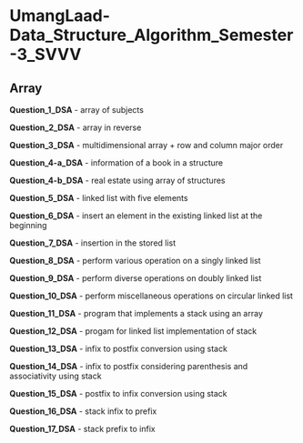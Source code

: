 # UmangLaad-Data_Structure_Algorithm_Semester-3_SVVV

<h2>Array</h2>

**Question_1_DSA** - array of subjects <br>

**Question_2_DSA** - array in reverse <br>

**Question_3_DSA** - multidimensional array + row and column major order <br>

**Question_4-a_DSA** - information of a book in a structure <br>

**Question_4-b_DSA** - real estate using array of structures <br>

**Question_5_DSA** - linked list with five elements <br>

**Question_6_DSA** - insert an element in the existing linked list at the beginning <br>

**Question_7_DSA** - insertion in the stored list <br>

**Question_8_DSA** - perform various operation on a singly linked list <br>

**Question_9_DSA** - perform diverse operations on doubly linked list <br>

**Question_10_DSA** - perform miscellaneous operations on circular linked list <br>

**Question_11_DSA** - program that implements a stack using an array

**Question_12_DSA** - progam for linked list implementation of stack

**Question_13_DSA** - infix to postfix conversion using stack

**Question_14_DSA** - infix to postfix considering parenthesis and associativity using stack

**Question_15_DSA** - postfix to infix conversion using stack

**Question_16_DSA** - stack infix to prefix

**Question_17_DSA** - stack prefix to infix
